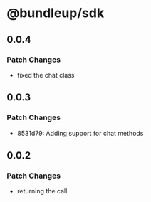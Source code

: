 # @bundleup/sdk

## 0.0.4

### Patch Changes

- fixed the chat class

## 0.0.3

### Patch Changes

- 8531d79: Adding support for chat methods

## 0.0.2

### Patch Changes

- returning the call
